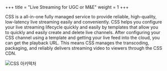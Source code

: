 +++
title = "Live Streaming for UGC or M&E"
weight = 1
+++

CSS is a all-in-one fully managed service to provide reliable, high-quality, low-latency live streaming easily and conveniently. CSS helps you configure your live streaming lifecycle quickly and easily by templates that allow you to quickly and easily create and delete live channels.
After configuring your CSS channel using a template and getting your live feed into the cloud, you can get the playback URL. This means CSS manages the transcoding, packaging, and reliably delivers streaming video to viewers through the CSS CDN.

![CSS 아키텍처](/images/css-basic/css_architecture.png)